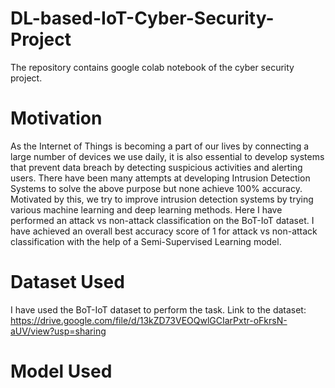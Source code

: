 # DL-based-IoT-Cyber-Security-Project
The repository contains google colab notebook of the cyber security project.

# Motivation 
As the Internet of Things is becoming a part of our lives by connecting a large number of devices we use daily, it is also essential to develop systems that prevent data breach by detecting suspicious activities and alerting users. There have been many attempts at developing Intrusion Detection Systems to solve the above purpose but none achieve 100% accuracy. Motivated by this, we try to improve intrusion detection systems by trying various machine learning and deep learning methods. Here I have performed an attack vs non-attack classification on the BoT-IoT dataset. I have achieved an overall best accuracy score of 1 for attack vs non-attack classification with the help of a Semi-Supervised Learning model.

# Dataset Used
I have used the BoT-IoT dataset to perform the task. Link to the dataset:
https://drive.google.com/file/d/13kZD73VEOQwlGCIarPxtr-oFkrsN-aUV/view?usp=sharing 

# Model Used 
